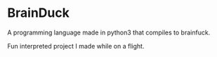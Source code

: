 # BrainDuck
A programming language made in python3 that compiles to brainfuck.

Fun interpreted project I made while on a flight.

